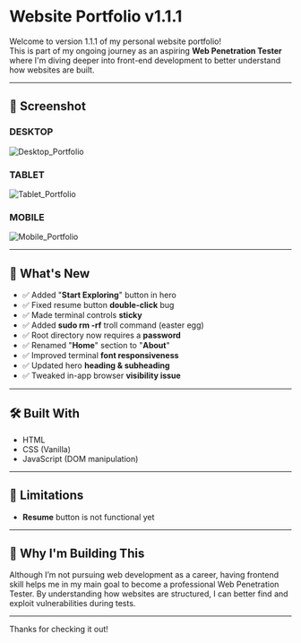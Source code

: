 # Website Portfolio v1.1.1

Welcome to version 1.1.1 of my personal website portfolio!  
This is part of my ongoing journey as an aspiring **Web Penetration Tester** where I'm diving deeper into front-end development to better understand how websites are built.

---

## 📸 Screenshot

### DESKTOP
![Desktop_Portfolio](https://github.com/user-attachments/assets/fe050997-f8ae-4d69-9d12-bed3670120ed)

### TABLET
![Tablet_Portfolio](https://github.com/user-attachments/assets/8914c89f-7e37-497b-bca1-24c3fa5bf657)

### MOBILE
![Mobile_Portfolio](https://github.com/user-attachments/assets/01f55d2c-ca64-4d45-811a-c39dc537d473)

---

## 📌 What's New

- ✅ Added "**Start Exploring**" button in hero
- ✅ Fixed resume button **double-click** bug
- ✅ Made terminal controls **sticky**
- ✅ Added **sudo rm -rf** troll command (easter egg)
- ✅ Root directory now requires a **password**
- ✅ Renamed "**Home**" section to "**About**"
- ✅ Improved terminal **font responsiveness**
- ✅ Updated hero **heading & subheading**
- ✅ Tweaked in-app browser **visibility issue**

---

## 🛠️ Built With

- HTML
- CSS (Vanilla)
- JavaScript (DOM manipulation)
  
---

## 🚧 Limitations

- **Resume** button is not functional yet

---

## 🙌 Why I'm Building This

Although I’m not pursuing web development as a career, having frontend skill helps me in my main goal to become a professional Web Penetration Tester. By understanding how websites are structured, I can better find and exploit vulnerabilities during tests.

---

Thanks for checking it out!
